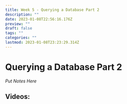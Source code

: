 ```yaml
---
title: Week 5 - Querying a Database Part 2
description: ""
date: 2023-01-08T22:56:16.176Z
preview: ""
draft: false
tags: ""
categories: ""
lastmod: 2023-01-08T23:23:29.314Z
---
```

# Querying a Database Part 2

*Put Notes Here*


## Videos:

